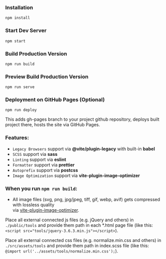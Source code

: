 ### Installation

```
npm install
```

### Start Dev Server

```
npm start
```

### Build Production Version

```
npm run build
```

### Preview Build Production Version

```
npm run serve
```

### Deployment on GitHub Pages (Optional)

```
npm run deploy
```

This adds gh-pages branch to your project github repository, deploys built project there, hosts the site via GitHub Pages.

### Features:

- `Legacy Browsers` support via **@vite/plugin-legacy** with built-in **babel**
- `SCSS` support via **sass**
- `Linting` support via **eslint**
- `Formatter` support via **prettier**
- `Autoprefix` support via **postcss**
- `Image Optimization` support via **vite-plugin-image-optimizer**

### When you run `npm run build`:

- All image files (svg, png, jpg/jpeg, tiff, gif, webp, avif) gets compressed with lossless quality
  <br />via [vite-plugin-image-optimizer](https://github.com/FatehAK/vite-plugin-image-optimizer).

Place all external connected js files (e.g. jQuery and others) in `./public/tools` and provide them path in each \*.html page file (like this: `<script src="tools/jquery-3.6.3.min.js"></script>`).

Place all external connected css files (e.g. normalize.min.css and others) in `./src/assets/tools` and provide them path in index.scss file (like this: `@import url('../assets/tools/normalize.min.css');`).
